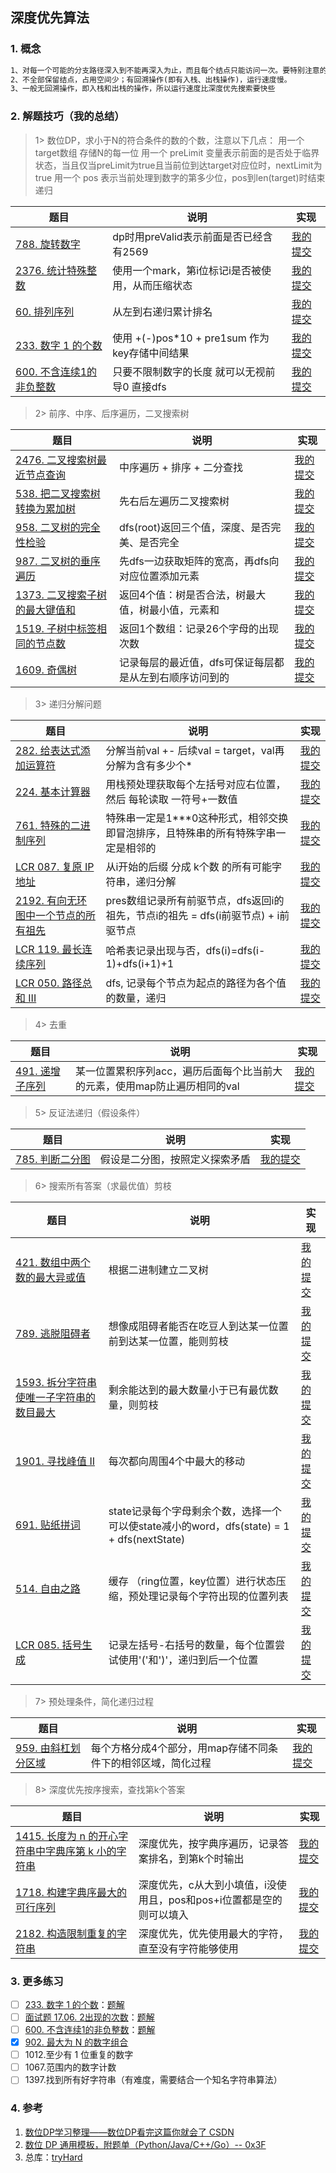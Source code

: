 ## 深度优先算法

### 1. 概念


```markdown
1、对每一个可能的分支路径深入到不能再深入为止，而且每个结点只能访问一次。要特别注意的是，二叉树的深度优先遍历比较特殊，可以细分为先序遍历、中序遍历、后序遍历（我们前面使用的是先序遍历）。
2、不全部保留结点，占用空间少；有回溯操作(即有入栈、出栈操作)，运行速度慢。
3、一般无回溯操作，即入栈和出栈的操作，所以运行速度比深度优先搜索要快些
```


### 2. 解题技巧（我的总结）

> 1> 数位DP，求小于N的符合条件的数的个数，注意以下几点：
> 用一个 target数组 存储N的每一位
> 用一个 preLimit 变量表示前面的是否处于临界状态，当且仅当preLimit为true且当前位到达target对应位时，nextLimit为true
> 用一个 pos 表示当前处理到数字的第多少位，pos到len(target)时结束递归
> 
> 
| 题目                                                                   | 说明                                  | 实现                                                                            |
|----------------------------------------------------------------------|-------------------------------------|-------------------------------------------------------------------------------|
| [788. 旋转数字](https://leetcode.cn/problems/rotated-digits/description/) | dp时用preValid表示前面是否已经含有2569          | [我的提交](https://leetcode.cn/problems/rotated-digits/description/) |
| [2376. 统计特殊整数](https://leetcode.cn/problems/count-special-integers/description/) | 使用一个mark，第i位标记i是否被使用，从而压缩状态         | [我的提交](https://leetcode.cn/problems/count-special-integers/submissions/473515507/) |
| [60. 排列序列](https://leetcode.cn/problems/permutation-sequence/description/) | 从左到右递归累计排名                          | [我的提交](https://leetcode.cn/problems/permutation-sequence/submissions/485525438/) |
| [233. 数字 1 的个数](https://leetcode.cn/problems/number-of-digit-one/description/) | 使用 +(-)pos*10 + pre1sum 作为key存储中间结果 | [我的提交](https://leetcode.cn/problems/number-of-digit-one/submissions/487833449/) |
| [600. 不含连续1的非负整数](https://leetcode.cn/problems/non-negative-integers-without-consecutive-ones/description/) | 只要不限制数字的长度 就可以无视前导0 直接dfs           | [我的提交](https://leetcode.cn/problems/non-negative-integers-without-consecutive-ones/submissions/499424741/) |

> 2> 前序、中序、后序遍历，二叉搜索树
>
| 题目                                                                   | 说明                            | 实现                                                                            |
|----------------------------------------------------------------------|-------------------------------|-------------------------------------------------------------------------------|
| [2476. 二叉搜索树最近节点查询](https://leetcode.cn/problems/closest-nodes-queries-in-a-binary-search-tree/description/) | 中序遍历 + 排序 + 二分查找              | [我的提交](https://leetcode.cn/problems/closest-nodes-queries-in-a-binary-search-tree/submissions/486976544/) |
| [538. 把二叉搜索树转换为累加树](https://leetcode.cn/problems/convert-bst-to-greater-tree/description/) | 先右后左遍历二叉搜索树                   | [我的提交](https://leetcode.cn/problems/convert-bst-to-greater-tree/submissions/489578707/) |
| [958. 二叉树的完全性检验](https://leetcode.cn/problems/check-completeness-of-a-binary-tree/description/) | dfs(root)返回三个值，深度、是否完美、是否完全   | [我的提交](https://leetcode.cn/problems/check-completeness-of-a-binary-tree/submissions/490780299/) |
| [987. 二叉树的垂序遍历](https://leetcode.cn/problems/vertical-order-traversal-of-a-binary-tree/description/) | 先dfs一边获取矩阵的宽高，再dfs向对应位置添加元素   | [我的提交](https://leetcode.cn/problems/vertical-order-traversal-of-a-binary-tree/submissions/491392426/) |
| [1373. 二叉搜索子树的最大键值和](https://leetcode.cn/problems/maximum-sum-bst-in-binary-tree/description/) | 返回4个值：树是否合法，树最大值，树最小值，元素和     | [我的提交](https://leetcode.cn/problems/maximum-sum-bst-in-binary-tree/submissions/493000220/) |
| [1519. 子树中标签相同的节点数](https://leetcode.cn/problems/number-of-nodes-in-the-sub-tree-with-the-same-label/description/) | 返回1个数组：记录26个字母的出现次数           | [我的提交](https://leetcode.cn/problems/number-of-nodes-in-the-sub-tree-with-the-same-label/submissions/493666630/) |
| [1609. 奇偶树](https://leetcode.cn/problems/even-odd-tree/description/) | 记录每层的最近值，dfs可保证每层都是从左到右顺序访问到的 | [我的提交](https://leetcode.cn/problems/even-odd-tree/submissions/493981516/) |

> 3> 递归分解问题
>
| 题目                                                                                                               | 说明                                                   | 实现                                                                                   |
|------------------------------------------------------------------------------------------------------------------|------------------------------------------------------|--------------------------------------------------------------------------------------|
| [282. 给表达式添加运算符](https://leetcode.cn/problems/expression-add-operators/description/)                             | 分解当前val +- 后续val = target，val再分解为含有多少个*              | [我的提交](https://leetcode.cn/problems/expression-add-operators/submissions/487984888/) |
| [224. 基本计算器](https://leetcode.cn/problems/basic-calculator/description/)                                         | 用栈预处理获取每个左括号对应右位置，然后 每轮读取 一符号+一数值                    | [我的提交](https://leetcode.cn/problems/basic-calculator/submissions/499661657/)         |
| [761. 特殊的二进制序列](https://leetcode.cn/problems/special-binary-string/description/)                                 | 特殊串一定是1***0这种形式，相邻交换即冒泡排序，且特殊串的所有特殊字串一定是相邻的          | [我的提交](https://leetcode.cn/problems/special-binary-string/submissions/501935866/)    |
| [LCR 087. 复原 IP 地址](https://leetcode.cn/problems/0on3uN/description/)                                            | 从i开始的后缀 分成 k个数 的所有可能字符串，递归分解                         | [我的提交](https://leetcode.cn/problems/0on3uN/submissions/517010566/)                   |
| [2192. 有向无环图中一个节点的所有祖先](https://leetcode.cn/problems/all-ancestors-of-a-node-in-a-directed-acyclic-graph/description/) | pres数组记录所有前驱节点，dfs返回i的祖先，节点i的祖先 = dfs(i前驱节点) + i前驱节点 | [我的提交](https://leetcode.cn/problems/all-ancestors-of-a-node-in-a-directed-acyclic-graph/submissions/531910708/)  |
| [LCR 119. 最长连续序列](https://leetcode.cn/problems/WhsWhI/description/?envType=study-plan-v2&envId=coding-interviews-special) | 哈希表记录出现与否，dfs(i)=dfs(i-1)+dfs(i+1)+1                 | [我的提交](https://leetcode.cn/problems/WhsWhI/submissions/536505147/?envType=study-plan-v2&envId=coding-interviews-special)  |
| [LCR 050. 路径总和 III](https://leetcode.cn/problems/6eUYwP/description/)        | dfs, 记录每个节点为起点的路径为各个值的数量，递归                          | [我的提交](https://leetcode.cn/problems/6eUYwP/submissions/538098526/)  |

> 4> 去重
>
| 题目                                                                   | 说明                                        | 实现                                                                            |
|----------------------------------------------------------------------|-------------------------------------------|-------------------------------------------------------------------------------|
| [491. 递增子序列](https://leetcode.cn/problems/non-decreasing-subsequences/description/) | 某一位置累积序列acc，遍历后面每个比当前大的元素，使用map防止遍历相同的val | [我的提交](https://leetcode.cn/problems/non-decreasing-subsequences/submissions/489270807/) |

> 5> 反证法递归（假设条件）
>
| 题目                                                                   | 说明              | 实现                                                                            |
|----------------------------------------------------------------------|-----------------|-------------------------------------------------------------------------------|
| [785. 判断二分图](https://leetcode.cn/problems/is-graph-bipartite/description/) | 假设是二分图，按照定义探索矛盾 | [我的提交](https://leetcode.cn/problems/is-graph-bipartite/submissions/490514280/) |

> 6> 搜索所有答案（求最优值）剪枝
>
| 题目                                                                   | 说明                                                                  | 实现                                                                            |
|----------------------------------------------------------------------|---------------------------------------------------------------------|-------------------------------------------------------------------------------|
| [421. 数组中两个数的最大异或值](https://leetcode.cn/problems/maximum-xor-of-two-numbers-in-an-array/description/) | 根据二进制建立二叉树                                                          | [我的提交](https://leetcode.cn/problems/maximum-xor-of-two-numbers-in-an-array/submissions/469824077/) |
| [789. 逃脱阻碍者](https://leetcode.cn/problems/escape-the-ghosts/description/) | 想像成阻碍者能否在吃豆人到达某一位置前到达某一位置，能则剪枝                                      | [我的提交](https://leetcode.cn/problems/escape-the-ghosts/submissions/490546599/) |
| [1593. 拆分字符串使唯一子字符串的数目最大](https://leetcode.cn/problems/split-a-string-into-the-max-number-of-unique-substrings/description/) | 剩余能达到的最大数量小于已有最优数量，则剪枝                                              | [我的提交](https://leetcode.cn/problems/split-a-string-into-the-max-number-of-unique-substrings/submissions/493840857/) |
| [1901. 寻找峰值 II](https://leetcode.cn/problems/find-a-peak-element-ii/description/) | 每次都向周围4个中最大的移动                                                      | [我的提交](https://leetcode.cn/problems/find-a-peak-element-ii/submissions/495909101/) |
| [691. 贴纸拼词](https://leetcode.cn/problems/stickers-to-spell-word/description/) | state记录每个字母剩余个数，选择一个可以使state减小的word，dfs(state) = 1 + dfs(nextState) | [我的提交](https://leetcode.cn/problems/stickers-to-spell-word/submissions/499690857/) |
| [514. 自由之路](https://leetcode.cn/problems/freedom-trail/description/) | 缓存 （ring位置，key位置）进行状态压缩，预处理记录每个字符出现的位置列表                            | [我的提交](https://leetcode.cn/problems/freedom-trail/submissions/499875669/) |
| [LCR 085. 括号生成](https://leetcode.cn/problems/IDBivT/description/) | 记录左括号-右括号的数量，每个位置尝试使用'('和')'，递归到后一个位置      | [我的提交](https://leetcode.cn/problems/IDBivT/submissions/536327462/) |


> 7> 预处理条件，简化递归过程
>
| 题目                                                                   | 说明                               | 实现                                                                            |
|----------------------------------------------------------------------|----------------------------------|-------------------------------------------------------------------------------|
| [959. 由斜杠划分区域](https://leetcode.cn/problems/regions-cut-by-slashes/description/) | 每个方格分成4个部分，用map存储不同条件下的相邻区域，简化过程 | [我的提交](https://leetcode.cn/problems/regions-cut-by-slashes/submissions/490966770/) |

> 8> 深度优先按序搜索，查找第k个答案
>
| 题目                                                                   | 说明                                      | 实现                                                                            |
|----------------------------------------------------------------------|-----------------------------------------|-------------------------------------------------------------------------------|
| [1415. 长度为 n 的开心字符串中字典序第 k 小的字符串](https://leetcode.cn/problems/the-k-th-lexicographical-string-of-all-happy-strings-of-length-n/description/) | 深度优先，按字典序遍历，记录答案排名，到第k个时输出              | [我的提交](https://leetcode.cn/problems/the-k-th-lexicographical-string-of-all-happy-strings-of-length-n/submissions/493244190/) |
| [1718. 构建字典序最大的可行序列](https://leetcode.cn/problems/construct-the-lexicographically-largest-valid-sequence/description/) | 深度优先，c从大到小填值，i没使用且，pos和pos+i位置都是空的则可以填入 | [我的提交](https://leetcode.cn/problems/construct-the-lexicographically-largest-valid-sequence/submissions/494480407/) |
| [2182. 构造限制重复的字符串](https://leetcode.cn/problems/construct-string-with-repeat-limit/description/) | 深度优先，优先使用最大的字符，直至没有字符能够使用               | [我的提交](https://leetcode.cn/problems/construct-string-with-repeat-limit/submissions/499005609/) |


### 3. 更多练习
- [ ] [233. 数字 1 的个数](https://leetcode.cn/problems/number-of-digit-one/)：[题解](https://leetcode.cn/problems/number-of-digit-one/solution/by-endlesscheng-h9ua/)
- [ ] [面试题 17.06. 2出现的次数](https://leetcode.cn/problems/number-of-2s-in-range-lcci/)：[题解](https://leetcode.cn/problems/number-of-2s-in-range-lcci/solution/by-endlesscheng-x4mf/)
- [ ] [600. 不含连续1的非负整数](https://leetcode.cn/problems/non-negative-integers-without-consecutive-ones/)：[题解](https://leetcode.cn/problems/non-negative-integers-without-consecutive-ones/solution/by-endlesscheng-1egu/)
- [x] [902. 最大为 N 的数字组合](https://leetcode.cn/problems/numbers-at-most-n-given-digit-set/)
- [ ] 1012.至少有 1 位重复的数字
- [ ] 1067.范围内的数字计数
- [ ] 1397.找到所有好字符串（有难度，需要结合一个知名字符串算法）

### 4. 参考
1. [数位DP学习整理——数位DP看完这篇你就会了 CSDN](https://blog.csdn.net/hzf0701/article/details/116717851)
2. [数位 DP 通用模板，附题单（Python/Java/C++/Go）-- 0x3F](https://leetcode.cn/problems/count-special-integers/solution/shu-wei-dp-mo-ban-by-endlesscheng-xtgx/)
3. 总库：[tryHard](https://github.com/NOMADxzy/tryHard)